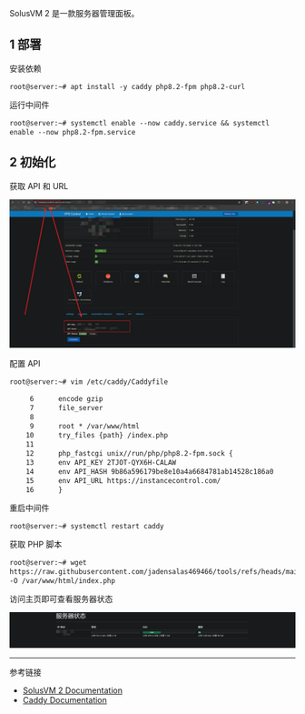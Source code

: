 SolusVM 2 是一款服务器管理面板。

## 1 部署

安装依赖

```shell
root@server:~# apt install -y caddy php8.2-fpm php8.2-curl
```

运行中间件

```shell
root@server:~# systemctl enable --now caddy.service && systemctl enable --now php8.2-fpm.service
```

## 2 初始化

获取 API 和 URL

![获取 API 和 URL](./../../../../images/%E4%BD%BF%E7%94%A8%20SolusVM%202%20API%20%E8%8E%B7%E5%8F%96%E6%9C%8D%E5%8A%A1%E5%99%A8%E7%8A%B6%E6%80%81/%E8%8E%B7%E5%8F%96%20API%20%E5%92%8C%20URL.png)

配置 API

```shell
root@server:~# vim /etc/caddy/Caddyfile
```

```
     6		encode gzip
     7		file_server
     8
     9		root * /var/www/html
    10		try_files {path} /index.php
    11
    12		php_fastcgi unix//run/php/php8.2-fpm.sock {
    13		env API_KEY 2TJOT-QYX6H-CALAW
    14		env API_HASH 9b86a596179be8e10a4a6684781ab14528c186a0
    15		env API_URL https://instancecontrol.com/
    16		}
```

重启中间件

```shell
root@server:~# systemctl restart caddy
```

获取 PHP 脚本

```
root@server:~# wget https://raw.githubusercontent.com/jadensalas469466/tools/refs/heads/main/script/SolusVM%202/index.php -O /var/www/html/index.php 
```

访问主页即可查看服务器状态

![访问主页即可查看服务器状态](./../../../../images/%E4%BD%BF%E7%94%A8%20SolusVM%202%20API%20%E8%8E%B7%E5%8F%96%E6%9C%8D%E5%8A%A1%E5%99%A8%E7%8A%B6%E6%80%81/%E8%AE%BF%E9%97%AE%E4%B8%BB%E9%A1%B5%E5%8D%B3%E5%8F%AF%E6%9F%A5%E7%9C%8B%E6%9C%8D%E5%8A%A1%E5%99%A8%E7%8A%B6%E6%80%81.png)

---

参考链接

- [SolusVM 2 Documentation](https://docs.solusvm.com/)
- [Caddy Documentation](https://caddyserver.com/docs/)
